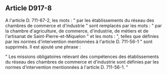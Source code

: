 Article D917-8
----
A l'article D. 711-67-2, les mots : " par les établissements du réseau des
chambres de commerce et d'industrie " sont remplacés par les mots : " par la
chambre d'agriculture, de commerce, d'industrie, de métiers et de l'artisanat de
Saint-Pierre-et-Miquelon " et les mots : ", telles que définies par les normes
d'intervention mentionnées à l'article D. 711-56-1 " sont supprimés. Il est
ajouté une phrase :

" Les missions obligatoires relevant des compétences des établissements du
réseau des chambres de commerce et d'industrie sont définies par les normes
d'intervention mentionnées à l'article D. 711-56-1. "

